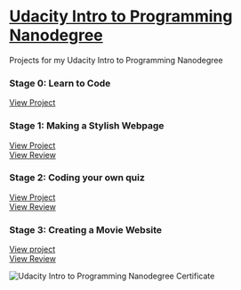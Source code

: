 # <a href="https://www.udacity.com/course/intro-to-programming-nanodegree--nd000" target="_blank">Udacity Intro to Programming Nanodegree</a>
Projects for my Udacity Intro to Programming Nanodegree

### Stage 0: Learn to Code

[View Project](https://rishabhchopra1096.github.io/Introduction_To_Programming_Nanodegree_Projects/P0_Stage_0_Notes/STAGE0NOTES.html
)

### Stage 1: Making a Stylish Webpage

[View Project](https://rishabhchopra1096.github.io/Introduction_To_Programming_Nanodegree_Projects/P1_Make_A_Webpage/ProjectMakeAWebPage/Project1.html)  
[View Review](https://rishabhchopra1096.github.io/Introduction_To_Programming_Nanodegree_Projects/P1_Make_A_Webpage/Make_A_Web_Page_Review.pdf)

### Stage 2: Coding your own quiz

[View Project](https://rishabhchopra1096.github.io/Introduction_To_Programming_Nanodegree_Projects/P2_Code_Your_Own_Quiz/Code_Your_Own_Quiz.py)    
[View Review](https://rishabhchopra1096.github.io/Introduction_To_Programming_Nanodegree_Projects/P2_Code_Your_Own_Quiz/Code_Your_Quiz_Review.pdf)

### Stage 3: Creating a Movie Website
[View project](https://rishabhchopra1096.github.io/Introduction_To_Programming_Nanodegree_Projects/P3_Create_A_Movie_Website/Movie_Website/fresh_tomatoes.html)   
[View Review](https://rishabhchopra1096.github.io/Introduction_To_Programming_Nanodegree_Projects/P3_Create_A_Movie_Website/Create_A_Movie_Website_Review.pdf
)  

![Udacity Intro to Programming Nanodegree Certificate](https://rishabhchopra1096.github.io/Introduction_To_Programming_Nanodegree_Projects/nd000-rishabh-chopra-certificate.png)

